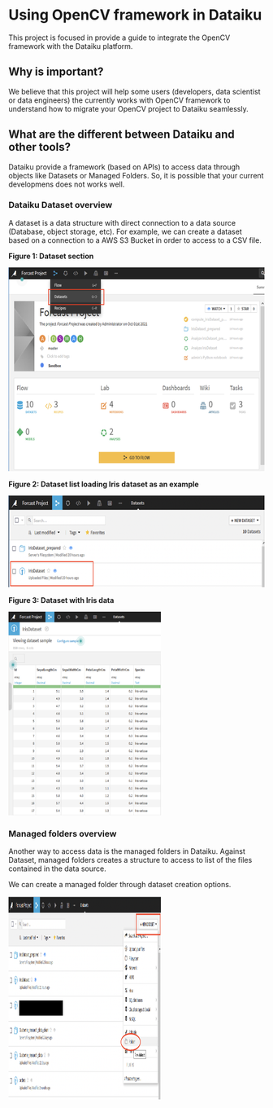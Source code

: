 # Using OpenCV framework in Dataiku

This project is focused in provide a guide to integrate the OpenCV framework with the Dataiku platform. 

## Why is important?

We believe that this project will help some users (developers, data scientist or data engineers) the currently works with OpenCV framework to understand how to migrate your OpenCV project to Dataiku seamlessly.

## What are the different between Dataiku and other tools?

Dataiku provide a framework (based on APIs) to access data through objects like Datasets or Managed Folders. So, it is possible that your current developmens does not works well.

### Dataiku Dataset overview

A dataset is a data structure with direct connection to a data source (Database, object storage, etc). For example, we can create a dataset based on a connection to a AWS S3 Bucket in order to access to a CSV file.

<b>Figure 1: Dataset section</b>

<img src="/images/dataiku-dataset-1.png?raw=true" width="600" height="400" alt="Dataset section"/>

<b>Figure 2: Dataset list loading Iris dataset as an example</b>

<img src="/images/dataiku-dataset-2.png?raw=true" width="600" height="180" alt="Dataset list"/>

<b>Figure 3: Dataset with Iris data</b>

<img src="/images/dataiku-dataset-3.png?raw=true" width="300" height="400" alt="Dataset example"/>

### Managed folders overview

Another way to access data is the managed folders in Dataiku. Against Dataset, managed folders creates a structure to access to list of the files contained in the data source.

We can create a managed folder through dataset creation options.

<img src="/images/dataiku-folders-1.png?raw=true" width="300" height="400" alt="Create a managed folder"/>
